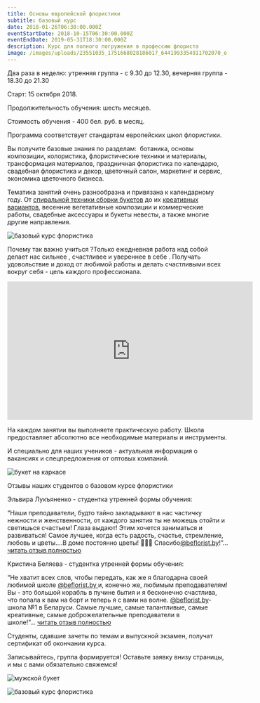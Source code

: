 ```yaml
---
title: Основы европейской флористики
subtitle: базовый курс
date: 2018-01-26T06:30:00.000Z
eventStartDate: 2018-10-15T06:30:00.000Z
eventEndDate: 2019-05-31T18:30:00.000Z
description: Курс для полного погружения в профессию флориста
image: /images/uploads/23551035_1751668028186017_6441993354911702070_o.jpg
---
```

Два раза в неделю: утренняя группа - с 9.30 до 12.30, вечерняя группа - 18.30 до 21.30

Старт: 15 октября 2018.

Продолжительность обучения: шесть месяцев.

Стоимость обучения - 400 бел. руб. в месяц.

Программа соответствует стандартам европейских школ флористики.

Вы получите базовые знания по разделам:  ботаника, основы композиции, колористика, флористические техники и материалы, трансформация материалов, праздничная флористика по календарю, свадебная флористика и декор, цветочный салон, маркетинг и сервис, экономика цветочного бизнеса.

Тематика занятий очень разнообразна и привязана к календарному году. От [спиральной техники сборки букетов](http://www.beflorist.by/blog/start-novogo-kursa/) до их [креативных вариантов](http://www.beflorist.by/blog/vesennij-buket/), весенние вегетативные композиции и коммерческие работы, свадебные аксессуары и букеты невесты, а также многие другие направления.

![базовый курс флористика](/images/uploads/DSCF2938.jpg)

Почему так важно учиться ?Только ежедневная работа над собой делает нас сильнее , счастливее и увереннее в себе . Получать удовольствие и доход от любимой работы и делать счастливыми всех вокруг себя - цель каждого профессионала.

<iframe width="560" height="315" src="https://www.youtube.com/embed/1iDe2LcKBf4" frameborder="0" allow="autoplay; encrypted-media" allowfullscreen></iframe>

На каждом занятии вы выполняете практическую работу. Школа предоставляет абсолютно все необходимые материалы и инструменты.

И специально для наших учеников - актуальная информация о вакансиях и спецпредложения от оптовых компаний.

![букет на каркасе](/images/uploads/DSCF3301.jpg)

Отзывы наших студентов о базовом курсе флористики 

Эльвира Лукъяненко - студентка утренней формы обучения:

“Наши преподаватели, будто тайно закладывают в нас частичку нежности и женственности, от каждого занятия ты не можешь отойти и светишься счастьем! Глаза выдают! Этим хочется заниматься и развиваться! Самое лучшее, когда есть радость, счастье, стремление, любовь и цветы....В доме постоянно цветы! 🌸🌸🌸 Спасибо[@beflorist.by](https://www.instagram.com/beflorist.by/)!”… [читать отзыв полностью](https://www.instagram.com/p/BeIeN-hHK6c/)

Кристина Беляева - студентка утренней формы обучения:

“Не хватит всех слов, чтобы передать, как же я благодарна своей любимой школе [@beflorist.by ](https://www.instagram.com/beflorist.by/)и, конечно же, любимым преподавателям! Вы - это большой корабль в пучине бытия и я бесконечно счастлива, что попала к вам на борт и теперь я с вами на волне. [@beflorist.by](https://www.instagram.com/beflorist.by/)- школа №1 в Беларуси. Самые лучшие, самые талантливые, самые креативные, самые доброжелательные преподаватели в школе!”… [читать отзыв полностью](https://www.instagram.com/p/BeISolgBaiC/)

Студенты, сдавшие зачеты по темам и выпускной экзамен, получат сертификат об окончании курса.

Записывайтесь, группа формируется!
Оставьте заявку внизу страницы, и мы с вами обязательно свяжемся!

![мужской букет](/images/uploads/DSCF1296.jpg)

![базовый курс флористика](/images/uploads/DSCF2545.jpg)
